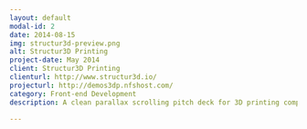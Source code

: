 ```yaml
---
layout: default
modal-id: 2
date: 2014-08-15
img: structur3d-preview.png
alt: Structur3D Printing
project-date: May 2014
client: Structur3D Printing
clienturl: http://www.structur3d.io/
projecturl: http://demos3dp.nfshost.com/
category: Front-end Development
description: A clean parallax scrolling pitch deck for 3D printing company, <a href="http://www.structur3d.io/" target="_blank">Structur3D Printing</a>.

---
```

